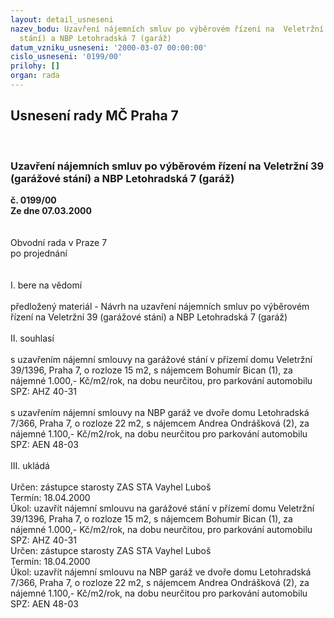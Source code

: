 ```yaml
---
layout: detail_usneseni
nazev_bodu: Uzavření nájemních smluv po výběrovém řízení na  Veletržní 39 (garážové
  stání) a NBP Letohradská 7 (garáž)
datum_vzniku_usneseni: '2000-03-07 00:00:00'
cislo_usneseni: '0199/00'
prilohy: []
organ: rada
---
```

<div id="ucUsn_pList" class="usn">
	<span><h2>Usnesení rady MČ Praha 7 </h2>
<br></span><div class="standBody">
<span><h3>Uzavření nájemních smluv po výběrovém řízení na  Veletržní 39 (garážové stání) a NBP Letohradská 7 (garáž)</h3></span><div class="center">
		<strong>č. 0199/00</strong><br>
	</div>
<div class="center">
		<strong>Ze dne 07.03.2000</strong><br><br>
	</div>
<br>Obvodní rada v Praze 7<br>po projednání<br><br><br>I.	bere na vědomí<br><br> předložený materiál - Návrh na uzavření nájemních smluv po výběrovém řízení na Veletržní 39 (garážové stání) a NBP Letohradská 7 (garáž)<br><br>II.	souhlasí <br><br>s uzavřením nájemní smlouvy na garážové stání v přízemí domu Veletržní 39/1396, Praha 7, o rozloze 15 m2, s nájemcem Bohumír Bican (1), za nájemné 1.000,- Kč/m2/rok, na dobu neurčitou, pro parkování automobilu SPZ: AHZ 40-31 <br><br>s uzavřením nájemní smlouvy na NBP garáž ve dvoře domu Letohradská 7/366, Praha 7, o rozloze 22 m2, s nájemcem Andrea Ondrášková (2), za nájemné 1.100,- Kč/m2/rok, na dobu neurčitou pro parkování automobilu SPZ: AEN 48-03<br><br>III.	ukládá <br><br> Určen:	zástupce starosty	ZAS STA Vayhel Luboš<br>Termín: 18.04.2000<br>Úkol:	uzavřít nájemní smlouvu na  garážové stání v přízemí domu Veletržní 39/1396, Praha 7, o rozloze 15 m2, s nájemcem Bohumír Bican (1), za nájemné 1.000,- Kč/m2/rok, na dobu neurčitou, pro parkování automobilu SPZ: AHZ 40-31<br>  Určen:	zástupce starosty	ZAS STA Vayhel Luboš<br>Termín: 18.04.2000<br>Úkol:	uzavřít nájemní smlouvu na NBP garáž ve dvoře domu Letohradská 7/366, Praha 7, o rozloze 22 m2, s nájemcem Andrea Ondrášková (2), za nájemné 1.100,- Kč/m2/rok, na dobu neurčitou pro parkování automobilu SPZ: AEN 48-03<br>
</div>
</div>